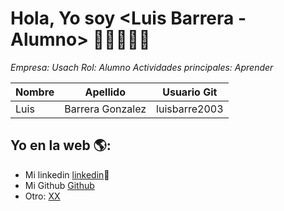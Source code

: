 # Hola, Yo soy <Luis Barrera - Alumno>  👋👨‍💻👩‍💻

*Empresa: Usach*
*Rol: Alumno*
*Actividades principales: Aprender*


| Nombre | Apellido | Usuario Git |
|--------|----------|-------------|
|Luis|Barrera Gonzalez |luisbarre2003|

## Yo en la web 🌎:
- Mi linkedin <a href="https://www.linkedin.com/in/luis-roberto-barrera-gonzalez-8496a5a9">linkedin</a>💼
- Mi Github <a href="https://github.com/luisbarre2003">Github</a>
- Otro: <a href="<>"> XX</a>